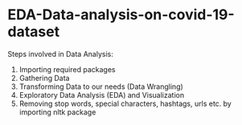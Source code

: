 # EDA-Data-analysis-on-covid-19-dataset

Steps involved in Data Analysis:
1. Importing required packages
2. Gathering Data
3. Transforming Data to our needs (Data Wrangling)
4. Exploratory Data Analysis (EDA) and Visualization
5. Removing stop words, special characters, hashtags, urls etc. by importing nltk package
